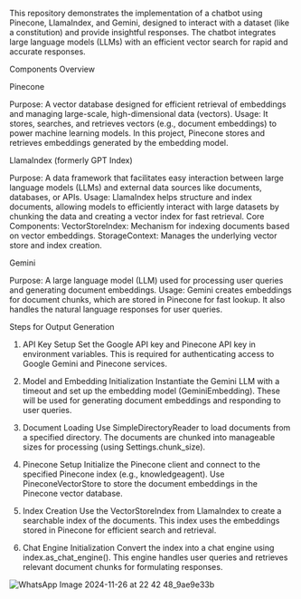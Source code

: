 This repository demonstrates the implementation of a chatbot using Pinecone, LlamaIndex, and Gemini, designed to interact with a dataset (like a constitution) and provide insightful responses. The chatbot integrates large language models (LLMs) with an efficient vector search for rapid and accurate responses.

Components Overview
<br>

Pinecone

Purpose: A vector database designed for efficient retrieval of embeddings and managing large-scale, high-dimensional data (vectors).
Usage: It stores, searches, and retrieves vectors (e.g., document embeddings) to power machine learning models. In this project, Pinecone stores and retrieves embeddings generated by the embedding model.
<br>

LlamaIndex (formerly GPT Index)

Purpose: A data framework that facilitates easy interaction between large language models (LLMs) and external data sources like documents, databases, or APIs.
Usage: LlamaIndex helps structure and index documents, allowing models to efficiently interact with large datasets by chunking the data and creating a vector index for fast retrieval.
Core Components:
VectorStoreIndex: Mechanism for indexing documents based on vector embeddings.
StorageContext: Manages the underlying vector store and index creation.
<br>

Gemini

Purpose: A large language model (LLM) used for processing user queries and generating document embeddings.
Usage: Gemini creates embeddings for document chunks, which are stored in Pinecone for fast lookup. It also handles the natural language responses for user queries.
<br>

Steps for Output Generation

1. API Key Setup
Set the Google API key and Pinecone API key in environment variables. This is required for authenticating access to Google Gemini and Pinecone services.

2. Model and Embedding Initialization
Instantiate the Gemini LLM with a timeout and set up the embedding model (GeminiEmbedding). These will be used for generating document embeddings and responding to user queries.
3. Document Loading
Use SimpleDirectoryReader to load documents from a specified directory. The documents are chunked into manageable sizes for processing (using Settings.chunk_size).
4. Pinecone Setup
Initialize the Pinecone client and connect to the specified Pinecone index (e.g., knowledgeagent).
Use PineconeVectorStore to store the document embeddings in the Pinecone vector database.
5. Index Creation
Use the VectorStoreIndex from LlamaIndex to create a searchable index of the documents. This index uses the embeddings stored in Pinecone for efficient search and retrieval.
6. Chat Engine Initialization
Convert the index into a chat engine using index.as_chat_engine(). This engine handles user queries and retrieves relevant document chunks for formulating responses.

![WhatsApp Image 2024-11-26 at 22 42 48_9ae9e33b](https://github.com/user-attachments/assets/3a669689-c22b-46de-99eb-1c3eb20f6c4e)

